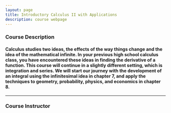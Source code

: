 ```yaml
---
layout: page
title: Introductory Calculus II with Applications
description: course webpage
---
```


### Course Description

#### Calculus studies two ideas, the effects of the way things change and the idea of the mathematical infinite. In your previous high school calculus class, you have encountered these ideas in finding the derivative of a function. This course will continue in a slightly different setting, which is integration and series. We will start our journey with the development of an integral using the infinitesimal idea in chapter 7, and apply the techniques to geometry, probability, physics, and economics in chapter 8.  

<hr>

### Course Instructor 